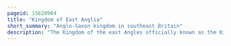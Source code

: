 ```yaml
---
pageid: 15620904
title: "Kingdom of East Anglia"
short_summary: "Anglo-Saxon kingdom in southeast Britain"
description: "The Kingdom of the east Angles officially known as the Kingdom of east Anglia was a small independent Kingdom of the Angles during the anglo-saxon Period comprising what are now the english Counties of Norfolk and Suffolk and perhaps the eastern Part of the Fens the Region still known as."
---
```

